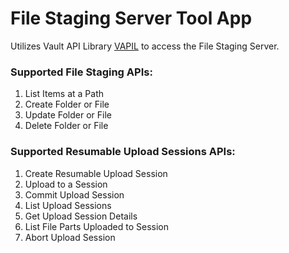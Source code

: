 # File Staging Server Tool App

Utilizes Vault API Library [VAPIL](https://github.com/veeva/vault-api-library) to access the File Staging Server.

### Supported File Staging APIs:
1. List Items at a Path
2. Create Folder or File
3. Update Folder or File
4. Delete Folder or File

### Supported Resumable Upload Sessions APIs:
1. Create Resumable Upload Session
2. Upload to a Session
3. Commit Upload Session
4. List Upload Sessions
5. Get Upload Session Details
6. List File Parts Uploaded to Session
7. Abort Upload Session








